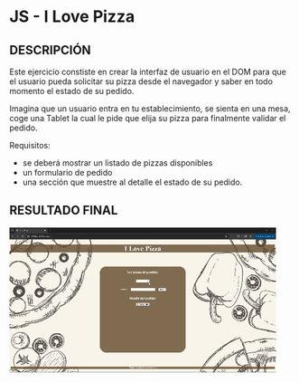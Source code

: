 # JS - I Love Pizza

## DESCRIPCIÓN 

Este ejercicio constiste en crear la interfaz de usuario en el DOM para que el usuario pueda solicitar su pizza desde el navegador y saber en todo momento el estado de su pedido.

Imagina que un usuario entra en tu establecimiento, se sienta en una mesa, coge una Tablet la cual le pide que elija su pizza para finalmente validar el pedido.
 
Requisitos:
- se deberá mostrar un listado de pizzas disponibles
- un formulario de pedido
- una sección que muestre al detalle el estado de su pedido.

## RESULTADO FINAL 

<div>
    <img src="././assets/readme/I Love Pizza.gif">
</div>
